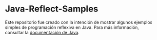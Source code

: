 # Java-Reflect-Samples
Este repositorio fue creado con la intención de mostrar algunos ejemplos simples de programación reflexiva en Java.
Para más información, consultar la [documentación de Java](https://docs.oracle.com/javase/tutorial/reflect/).
